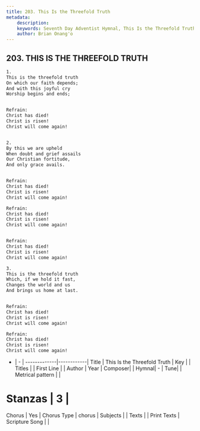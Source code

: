 ```yaml
---
title: 203. This Is the Threefold Truth
metadata:
    description: 
    keywords: Seventh Day Adventist Hymnal, This Is the Threefold Truth, , 
    author: Brian Onang'o
---
```



## 203. THIS IS THE THREEFOLD TRUTH

```txt
1.
This is the threefold truth
On which our faith depends;
And with this joyful cry
Worship begins and ends;


Refrain:
Christ has died!
Christ is risen!
Christ will come again!


2.
By this we are upheld
When doubt and grief assails
Our Christian fortitude,
And only grace avails.


Refrain:
Christ has died!
Christ is risen!
Christ will come again!

Refrain:
Christ has died!
Christ is risen!
Christ will come again!


Refrain:
Christ has died!
Christ is risen!
Christ will come again!

3.
This is the threefold truth
Which, if we hold it fast,
Changes the world and us
And brings us home at last.


Refrain:
Christ has died!
Christ is risen!
Christ will come again!

Refrain:
Christ has died!
Christ is risen!
Christ will come again!
```

- |   -  |
-------------|------------|
Title | This Is the Threefold Truth |
Key |  |
Titles |  |
First Line |  |
Author | 
Year | 
Composer|  |
Hymnal|  - |
Tune|  |
Metrical pattern | |
# Stanzas | 3 |
Chorus | Yes |
Chorus Type | chorus |
Subjects |  |
Texts |  |
Print Texts | 
Scripture Song |  |
  
